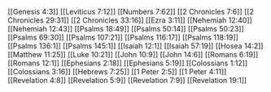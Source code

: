 [[Genesis 4:3]]
[[Leviticus 7:12]]
[[Numbers 7:62]]
[[2 Chronicles 7:6]]
[[2 Chronicles 29:31]]
[[2 Chronicles 33:16]]
[[Ezra 3:11]]
[[Nehemiah 12:40]]
[[Nehemiah 12:43]]
[[Psalms 18:49]]
[[Psalms 50:14]]
[[Psalms 50:23]]
[[Psalms 69:30]]
[[Psalms 107:21]]
[[Psalms 116:17]]
[[Psalms 118:19]]
[[Psalms 136:1]]
[[Psalms 145:1]]
[[Isaiah 12:1]]
[[Isaiah 57:19]]
[[Hosea 14:2]]
[[Matthew 11:25]]
[[Luke 10:21]]
[[John 10:9]]
[[John 14:6]]
[[Romans 6:19]]
[[Romans 12:1]]
[[Ephesians 2:18]]
[[Ephesians 5:19]]
[[Colossians 1:12]]
[[Colossians 3:16]]
[[Hebrews 7:25]]
[[1 Peter 2:5]]
[[1 Peter 4:11]]
[[Revelation 4:8]]
[[Revelation 5:9]]
[[Revelation 7:9]]
[[Revelation 19:1]]
